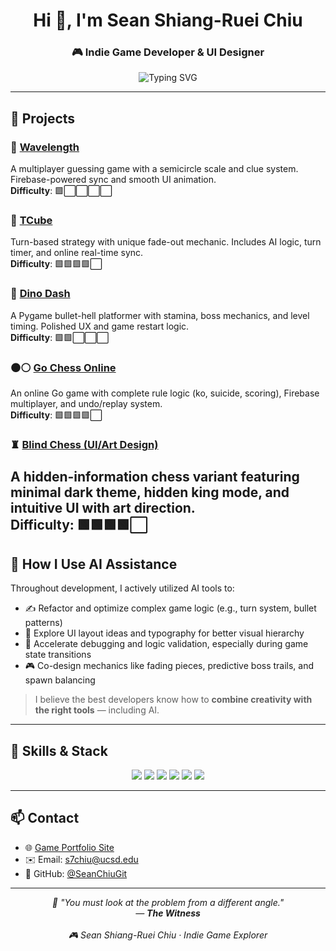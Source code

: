 <h1 align="center">Hi 👋, I'm Sean Shiang-Ruei Chiu</h1>
<h3 align="center">🎮 Indie Game Developer & UI Designer</h3>

<p align="center">
  <img src="https://readme-typing-svg.demolab.com?font=Fira+Code&size=24&duration=2500&pause=1000&center=true&vCenter=true&multiline=true&width=700&height=100&lines=Building+Worlds,+One+Pixel+at+a+Time.;Gameplay+Design+%7C+Art+Direction+%7C+Dev+Tooling" alt="Typing SVG" />
</p>

---

## 🚀 Projects

### 🎯 [Wavelength](https://wavelength-game.netlify.app/)  
A multiplayer guessing game with a semicircle scale and clue system. Firebase-powered sync and smooth UI animation.  
**Difficulty**: 🟩⬜⬜⬜⬜


### 🧠 [TCube](https://tcube-game.netlify.app/)  
Turn-based strategy with unique fade-out mechanic. Includes AI logic, turn timer, and online real-time sync.  
**Difficulty**: 🟩🟩🟩🟩⬜

### 🦖 [Dino Dash](https://seanchiuitch.itch.io/dinodash)
A Pygame bullet-hell platformer with stamina, boss mechanics, and level timing. Polished UX and game restart logic.  
**Difficulty**: 🟩🟩⬜⬜⬜

### ⚫⚪ [Go Chess Online](https://gochessonline.netlify.app/) 
An online Go game with complete rule logic (ko, suicide, scoring), Firebase multiplayer, and undo/replay system.  
**Difficulty**: 🟩🟩🟩🟩⬜

### ♜ [Blind Chess (UI/Art Design)](https://chesscarnival.netlify.app/)
A hidden-information chess variant featuring minimal dark theme, hidden king mode, and intuitive UI with art direction.  
**Difficulty**: 🟩🟩🟩🟩⬜
---

## 🤖 How I Use AI Assistance

Throughout development, I actively utilized AI tools to:
- ✍️ Refactor and optimize complex game logic (e.g., turn system, bullet patterns)
- 🎨 Explore UI layout ideas and typography for better visual hierarchy
- 🧪 Accelerate debugging and logic validation, especially during game state transitions
- 🎮 Co-design mechanics like fading pieces, predictive boss trails, and spawn balancing

> I believe the best developers know how to **combine creativity with the right tools** — including AI.

---

## 🎨 Skills & Stack

<p align="center">
  <img src="https://img.shields.io/badge/-Python-3776AB?style=for-the-badge&logo=python&logoColor=white"/>
  <img src="https://img.shields.io/badge/-TypeScript-3178C6?style=for-the-badge&logo=typescript&logoColor=white"/>
  <img src="https://img.shields.io/badge/-React%20Native-20232A?style=for-the-badge&logo=react&logoColor=61DAFB"/>
  <img src="https://img.shields.io/badge/-Unity-000000?style=for-the-badge&logo=unity&logoColor=white"/>
  <img src="https://img.shields.io/badge/-Firebase-FFCA28?style=for-the-badge&logo=firebase&logoColor=white"/>
  <img src="https://img.shields.io/badge/-Figma-F24E1E?style=for-the-badge&logo=figma&logoColor=white"/>
</p>

---

## 📫 Contact

- 🌐 [Game Portfolio Site](https://seanchiugit.github.io/个人网站)
- ✉️ Email: s7chiu@ucsd.edu  
- 🐙 GitHub: [@SeanChiuGit](https://github.com/SeanChiuGit)

---



<p align="center"><em>
🧠 "You must look at the problem from a different angle."<br>
— <strong>The Witness</strong><br><br>
🎮 Sean Shiang-Ruei Chiu · Indie Game Explorer
</em></p>
